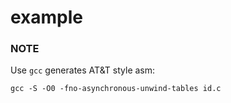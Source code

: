 # example

### NOTE

Use `gcc` generates AT&T style asm:

```
gcc -S -O0 -fno-asynchronous-unwind-tables id.c
```
